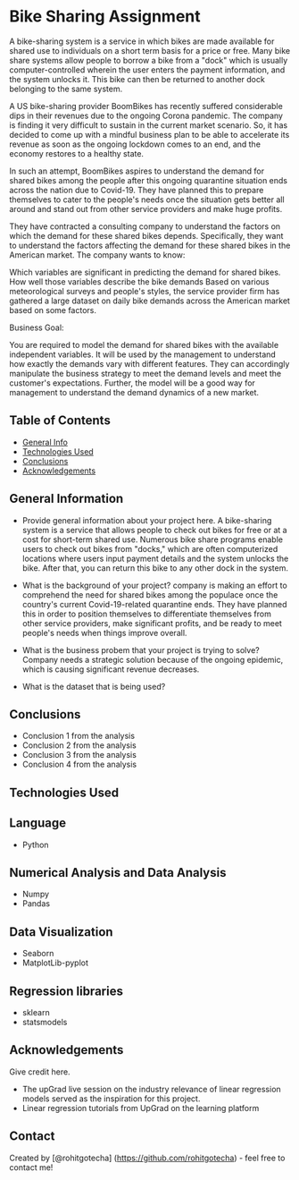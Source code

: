 # Bike Sharing Assignment
A bike-sharing system is a service in which bikes are made available for shared use to individuals on a short term basis for a price or free. Many bike share systems allow people to borrow a bike from a "dock" which is usually computer-controlled wherein the user enters the payment information, and the system unlocks it. This bike can then be returned to another dock belonging to the same system.

A US bike-sharing provider BoomBikes has recently suffered considerable dips in their revenues due to the ongoing Corona pandemic. The company is finding it very difficult to sustain in the current market scenario. So, it has decided to come up with a mindful business plan to be able to accelerate its revenue as soon as the ongoing lockdown comes to an end, and the economy restores to a healthy state.

In such an attempt, BoomBikes aspires to understand the demand for shared bikes among the people after this ongoing quarantine situation ends across the nation due to Covid-19. They have planned this to prepare themselves to cater to the people's needs once the situation gets better all around and stand out from other service providers and make huge profits.

They have contracted a consulting company to understand the factors on which the demand for these shared bikes depends. Specifically, they want to understand the factors affecting the demand for these shared bikes in the American market. The company wants to know:

Which variables are significant in predicting the demand for shared bikes.
How well those variables describe the bike demands
Based on various meteorological surveys and people's styles, the service provider firm has gathered a large dataset on daily bike demands across the American market based on some factors.

Business Goal:

You are required to model the demand for shared bikes with the available independent variables. It will be used by the management to understand how exactly the demands vary with different features. They can accordingly manipulate the business strategy to meet the demand levels and meet the customer's expectations. Further, the model will be a good way for management to understand the demand dynamics of a new market.


## Table of Contents
* [General Info](#general-information)
* [Technologies Used](#technologies-used)
* [Conclusions](#conclusions)
* [Acknowledgements](#acknowledgements)

<!-- You can include any other section that is pertinent to your problem -->

## General Information
- Provide general information about your project here.
  A bike-sharing system is a service that allows people to check out bikes for free or at a cost for short-term shared use. Numerous bike share programs enable users to check out bikes from "docks," which are often computerized locations where users input payment details and the system unlocks the bike. After that, you can return this bike to any other dock in the system.
- What is the background of your project? company is making an effort to comprehend the need for shared bikes among the populace once the country's current Covid-19-related quarantine ends. They have planned this in order to position themselves to differentiate themselves from other service providers, make significant profits, and be ready to meet people's needs when things improve overall.

- What is the business probem that your project is trying to solve?
   Company needs a strategic solution because of the ongoing epidemic, which is causing significant revenue decreases.
- What is the dataset that is being used?

<!-- You don't have to answer all the questions - just the ones relevant to your project. -->

## Conclusions
- Conclusion 1 from the analysis
- Conclusion 2 from the analysis
- Conclusion 3 from the analysis
- Conclusion 4 from the analysis

<!-- You don't have to answer all the questions - just the ones relevant to your project. -->


## Technologies Used

   ## Language
   - Python
   ## Numerical Analysis and Data Analysis
   - Numpy
   - Pandas
   ## Data Visualization
  - Seaborn 
  - MatplotLib-pyplot
   ## Regression libraries
  - sklearn
  - statsmodels
  
<!-- As the libraries versions keep on changing, it is recommended to mention the version of library used in this project -->

## Acknowledgements
Give credit here.
- The upGrad live session on the industry relevance of linear regression models served as the inspiration for this project.
- Linear regression tutorials from UpGrad on the learning platform

## Contact
Created by [@rohitgotecha] (https://github.com/rohitgotecha) - feel free to contact me!


<!-- Optional -->
<!-- ## License -->
<!-- This project is open source and available under the [... License](). -->

<!-- You don't have to include all sections - just the one's relevant to your project -->
